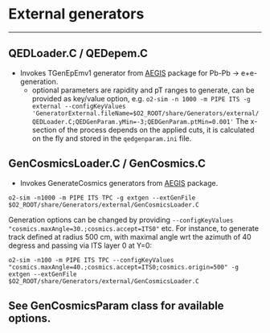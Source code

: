<!-- doxy
\page refGeneratorsshareexternal External Generators
/doxy -->

# External generators


------------


## QEDLoader.C / QEDepem.C

-  Invokes TGenEpEmv1 generator from [AEGIS](https://github.com/AliceO2Group/AEGIS) package for Pb-Pb &rarr;  e+e- generation.
	+	optional parameters are rapidity and pT ranges to generate, can be provided as key/value option, e.g.
``
o2-sim -n 1000 -m PIPE ITS -g external --configKeyValues 'GeneratorExternal.fileName=$O2_ROOT/share/Generators/external/QEDLoader.C;QEDGenParam.yMin=-3;QEDGenParam.ptMin=0.001'
``
The x-section of the process depends on the applied cuts, it is calculated on the fly and stored in the ``qedgenparam.ini`` file.

## GenCosmicsLoader.C / GenCosmics.C

-  Invokes GenerateCosmics generators from [AEGIS](https://github.com/AliceO2Group/AEGIS) package.

``o2-sim -n1000 -m PIPE ITS TPC -g extgen --extGenFile $O2_ROOT/share/Generators/external/GenCosmicsLoader.C``

Generation options can be changed by providing ``--configKeyValues "cosmics.maxAngle=30.;cosmics.accept=ITS0"`` etc.
For instance, to generate track defined at radius 500 cm, with maximal angle wrt the azimuth of 40 degress and passing via ITS layer 0 at Y=0:

``o2-sim -n100 -m PIPE ITS TPC --configKeyValues "cosmics.maxAngle=40.;cosmics.accept=ITS0;cosmics.origin=500" -g extgen --extGenFile $O2_ROOT/share/Generators/external/GenCosmicsLoader.C``

See GenCosmicsParam class for available options.
------------
